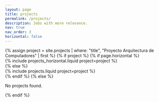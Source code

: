 ```yaml
---
layout: page
title: projects
permalink: /projects/
description: Jobs with more relevance.
nav: true
nav_order: 3
horizontal: false
---
```


<!-- pages/projects.md -->
<div class="Projects">
  <!-- Mostrar solo el proyecto específico -->
  {% assign project = site.projects | where: "title", "Proyecto Arquitectura de Computadores" | first %}
  {% if project %}
    {% if page.horizontal %}
      <div class="container">
        <div class="row row-cols-1 row-cols-md-2">
          {% include projects_horizontal.liquid project=project %}
        </div>
      </div>
    {% else %}
      <div class="row row-cols-1 row-cols-md-3">
        {% include projects.liquid project=project %}
      </div>
    {% endif %}
  {% else %}
    <p>No projects found.</p>
  {% endif %}
</div>